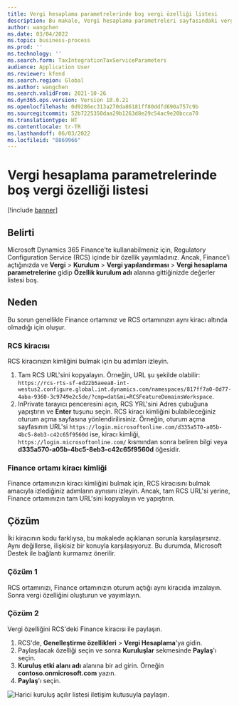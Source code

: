 ```yaml
---
title: Vergi hesaplama parametrelerinde boş vergi özelliği listesi
description: Bu makale, Vergi hesaplama parametreleri sayfasındaki vergi özellikleri listesinin boş olduğu bir sorunun nasıl giderileceğini açıklamaktadır.
author: wangchen
ms.date: 03/04/2022
ms.topic: business-process
ms.prod: ''
ms.technology: ''
ms.search.form: TaxIntegrationTaxServiceParameters
audience: Application User
ms.reviewer: kfend
ms.search.region: Global
ms.author: wangchen
ms.search.validFrom: 2021-10-26
ms.dyn365.ops.version: Version 10.0.21
ms.openlocfilehash: 0d9286ec313a270da86181ff80ddfd690a757c9b
ms.sourcegitcommit: 52b7225350daa29b1263d8e29c54ac9e20bcca70
ms.translationtype: HT
ms.contentlocale: tr-TR
ms.lasthandoff: 06/03/2022
ms.locfileid: "8869966"
---
```

# <a name="empty-tax-feature-list-in-tax-calculation-parameters"></a>Vergi hesaplama parametrelerinde boş vergi özelliği listesi

[!include [banner](../includes/banner.md)]


## <a name="symptom"></a>Belirti

Microsoft Dynamics 365 Finance'te kullanabilmeniz için, Regulatory Configuration Service (RCS) içinde bir özellik yayımladınız. Ancak, Finance'i açtığınızda ve **Vergi** \> **Kurulum** \> **Vergi yapılandırması** \> **Vergi hesaplama parametrelerine** gidip **Özellik kurulum adı** alanına gittiğinizde değerler listesi boş.

## <a name="reason"></a>Neden

Bu sorun genellikle Finance ortamınız ve RCS ortamınızın aynı kiracı altında olmadığı için oluşur.

### <a name="rcs-tenant"></a>RCS kiracısı

RCS kiracınızın kimliğini bulmak için bu adımları izleyin.

1. Tam RCS URL'sini kopyalayın. Örneğin, URL şu şekilde olabilir: `https://rcs-rts-sf-ed22b5aeea8-int-westus2.configure.global.int.dynamics.com/namespaces/817ff7a0-0d77-4aba-9360-3c9749e2c5de/?cmp=dat&mi=RCSFeatureDomainsWorkspace`.
2. InPrivate tarayıcı penceresini açın, RCS YRL'sini Adres çubuğuna yapıştırın ve **Enter** tuşunu seçin. RCS kiracı kimliğini bulabileceğiniz oturum açma sayfasına yönlendirilirsiniz. Örneğin, oturum açma sayfasının URL'si `https://login.microsoftonline.com/d335a570-a05b-4bc5-8eb3-c42c65f9560d` ise, kiracı kimliği, `https://login.microsoftonline.com/` kısmından sonra beliren bilgi veya **d335a570-a05b-4bc5-8eb3-c42c65f9560d** öğesidir.

### <a name="finance-environment-tenant-id"></a>Finance ortamı kiracı kimliği

Finance ortamınızın kiracı kimliğini bulmak için, RCS kiracısını bulmak amacıyla izlediğiniz adımların aynısını izleyin. Ancak, tam RCS URL'si yerine, Finance ortamınızın tam URL'sini kopyalayın ve yapıştırın.

## <a name="resolution"></a>Çözüm

İki kiracının kodu farklıysa, bu makalede açıklanan sorunla karşılaşırsınız. Aynı değillerse, ilişkisiz bir konuyla karşılaşıyoruz. Bu durumda, Microsoft Destek ile bağlantı kurmamız önerilir.

### <a name="solution-1"></a>Çözüm 1

RCS ortamınızı, Finance ortamınızın oturum açtığı aynı kiracıda imzalayın. Sonra vergi özelliğini oluşturun ve yayımlayın.

### <a name="solution-2"></a>Çözüm 2

Vergi özelliğini RCS'deki Finance kiracısı ile paylaşın.

1. RCS'de, **Genelleştirme özellikleri** \> **Vergi Hesaplama**'ya gidin.
2. Paylaşılacak özelliği seçin ve sonra **Kuruluşlar** sekmesinde **Paylaş**'ı seçin.
3. **Kuruluş etki alanı adı** alanına bir ad girin. Örneğin **contoso.onmicrosoft.com** yazın.
4. **Paylaş**'ı seçin.

![Harici kuruluş açılır listesi iletişim kutusuyla paylaşın.](media/ShareTaxFeature.png)
